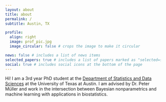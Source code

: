 ```yaml
---
layout: about
title: about
permalink: /
subtitle: Austin, TX

profile:
  align: right
  image: prof_pic.jpg
  image_circular: false # crops the image to make it circular

news: false # includes a list of news items
selected_papers: true # includes a list of papers marked as "selected={true}"
social: true # includes social icons at the bottom of the page
---
```


Hi! I am a 3rd year PhD student at the [Department of Statistics and Data Sciences](https://stat.utexas.edu) at the University of Texas at Austin. I am advised by Dr. Peter Müller and work in the intersection between Bayesian nonparametrics and machine learning with applications in biostatistics.
